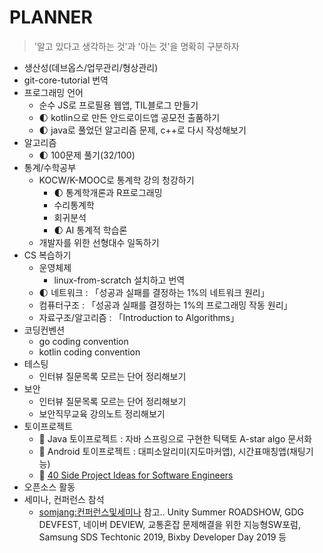 # PLANNER

> '알고 있다고 생각하는 것'과 '아는 것'을 명확히 구분하자



- 생산성(데브옵스/업무관리/형상관리)
- git-core-tutorial 번역
- 프로그래밍 언어
  - 순수 JS로 프로필용 웹앱, TIL블로그 만들기
  - 🌓 kotlin으로 만든 안드로이드앱 공모전 출품하기
  - 🌓 java로 풀었던 알고리즘 문제, c++로 다시 작성해보기
- 알고리즘
  - 🌓 100문제 풀기(32/100)
- 통계/수학공부
  - KOCW/K-MOOC로 통계학 강의 청강하기
    - 🌓 통계학개론과 R프로그래밍
    - 수리통계학
    - 회귀분석
    - 🌓 AI 통계적 학습론
  - 개발자를 위한 선형대수 일독하기
- CS 복습하기
  - 운영체제
    - linux-from-scratch 설치하고 번역
  - 🌓 네트워크 : 「성공과 실패를 결정하는 1%의 네트워크 원리」
  - 컴퓨터구조 : 「성공과 실패를 결정하는 1%의 프로그래밍 작동 원리」
  - 자료구조/알고리즘 : 「Introduction to Algorithms」
- 코딩컨벤션
  - go coding convention
  - kotlin coding convention
- 테스팅
  - 인터뷰 질문목록 모르는 단어 정리해보기
- 보안
  - 인터뷰 질문목록 모르는 단어 정리해보기
  - 보안직무교육 강의노트 정리해보기
- 토이프로젝트
  - 🌝 Java 토이프로젝트 : 자바 스프링으로 구현한 틱택토 A-star algo 문서화
  - 🌝 Android 토이프로젝트 : 대피소알리미(지도마커앱), 시간표매칭앱(채팅기능)
  - 🌚 [40 Side Project Ideas for Software Engineers](https://www.codementor.io/@npostolovski/40-side-project-ideas-for-software-engineers-g8xckyxef)
- 오픈소스 활동
- 세미나, 컨퍼런스 참석 
  - [somjang:컨퍼런스및세미나](https://somjang.tistory.com/category/%EC%BB%A8%ED%8D%BC%EB%9F%B0%EC%8A%A4%20%EB%B0%8F%20%EC%84%B8%EB%AF%B8%EB%82%98) 참고.. Unity Summer ROADSHOW, GDG DEVFEST, 네이버 DEVIEW, 교통혼잡 문제해결을 위한 지능형SW포럼, Samsung SDS Techtonic 2019, Bixby Developer Day 2019 등
